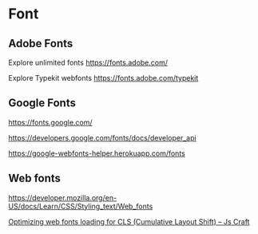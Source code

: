 # Font

## Adobe Fonts

Explore unlimited fonts
<https://fonts.adobe.com/>

Explore Typekit webfonts
<https://fonts.adobe.com/typekit>

## Google Fonts

<https://fonts.google.com/>

<https://developers.google.com/fonts/docs/developer_api>

<https://google-webfonts-helper.herokuapp.com/fonts>

## Web fonts

<https://developer.mozilla.org/en-US/docs/Learn/CSS/Styling_text/Web_fonts>

[Optimizing web fonts loading for CLS (Cumulative Layout Shift) – Js Craft](http://www.js-craft.io/blog/optimizing-web-fonts-loading-for-cls-cumulative-layout-shift/)

